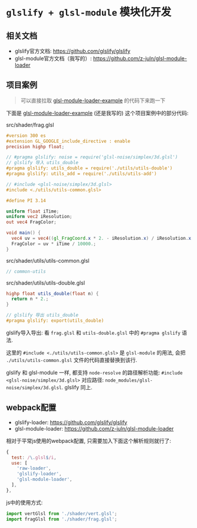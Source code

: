 # `glslify + glsl-module` 模块化开发

## 相关文档

- glslify官方文档: <https://github.com/glslify/glslify>
- glsl-module官方文档（我写的）: <https://github.com/z-juln/glsl-module-loader>

## 项目案例

> 可以直接拉取 [glsl-module-loader-example](https://github.com/z-juln/glsl-module-loader-example) 的代码下来跑一下

下面是 [glsl-module-loader-example](https://github.com/z-juln/glsl-module-loader-example) (还是我写的) 这个项目案例中的部分代码: 

src/shader/frag.glsl

```glsl
#version 300 es
#extension GL_GOOGLE_include_directive : enable
precision highp float;

// #pragma glslify: noise = require('glsl-noise/simplex/3d.glsl')
// glslify 导入 utils_double
#pragma glslify: utils_double = require('./utils/utils-double')
#pragma glslify: utils_add = require('./utils/utils-add')

// #include <glsl-noise/simplex/3d.glsl>
#include <./utils/utils-common.glsl>

#define PI 3.14

uniform float iTime;
uniform vec2 iResolution;
out vec4 FragColor;

void main() {
  vec4 uv = vec4((gl_FragCoord.x * 2. - iResolution.x) / iResolution.x, (gl_FragCoord.y * 2. - iResolution.y) / iResolution.y, 0., 1.);
  FragColor = uv * iTime / 10000.;
}
```

src/shader/utils/utils-common.glsl

```glsl
// common-utils
```

src/shader/utils/utils-double.glsl

```glsl
highp float utils_double(float n) {
  return n * 2.;
}

// glslify 导出 utils_double
#pragma glslify: export(utils_double)
```

glslify导入导出: 看 `frag.glsl` 和 `utils-double.glsl` 中的 `#pragma glslify` 语法.

这里的 `#include <./utils/utils-common.glsl>` 是 `glsl-module` 的用法, 会把 `./utils/utils-common.glsl` 文件的代码直接替换到该行.

glslify 和 glsl-module 一样, 都支持 `node-resolve` 的路径解析功能: `#include <glsl-noise/simplex/3d.glsl>` 对应路径: `node_modules/glsl-noise/simplex/3d.glsl`. glslify 同上.

## webpack配置

- glslify-loader: <https://github.com/glslify/glslify>
- glsl-module-loader: <https://github.com/z-juln/glsl-module-loader>

相对于平常js使用的webpack配置, 只需要加入下面这个解析规则就行了:

```javascript
{
  test: /\.glsl$/i,
  use: [
    'raw-loader',
    'glslify-loader',
    'glsl-module-loader',
  ],
},
```

js中的使用方式:

```javascript
import vertGlsl from './shader/vert.glsl';
import fragGlsl from './shader/frag.glsl';
```
